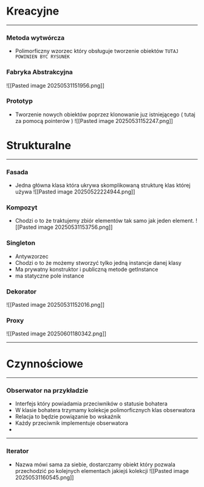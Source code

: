 # Kreacyjne
---

### Metoda wytwórcza
- Polimorficzny wzorzec który obsługuje tworzenie obiektów 
`TUTAJ POWINIEN BYC RYSUNEK`


### Fabryka Abstrakcyjna

![[Pasted image 20250531151956.png]]

### Prototyp
- Tworzenie nowych obiektów poprzez klonowanie juz istniejącego ( tutaj za pomocą pointerów )
![[Pasted image 20250531152247.png]]

# Strukturalne
---

### Fasada
- Jedna główna klasa która ukrywa skomplikowaną strukturę klas której używa
![[Pasted image 20250522224944.png]]
### Kompozyt
- Chodzi o to że traktujemy zbiór elementów tak samo jak jeden element.
![[Pasted image 20250531153756.png]]

### Singleton
- Antywzorzec 
- Chodzi o to że możemy stworzyć tylko jedną instancje danej klasy 
- Ma prywatny konstruktor i publiczną metode getInstance
- ma statyczne pole instance

### Dekorator

![[Pasted image 20250531152016.png]]


### Proxy

![[Pasted image 20250601180342.png]]

---



# Czynnościowe
---

### Obserwator na przykładzie
- Interfejs który powiadamia przeciwników o statusie bohatera
- W klasie bohatera trzymamy kolekcje polimorficznych klas obserwatora
- Relacja to będzie powiązanie bo wskaźnik
- Każdy przeciwnik implementuje obserwatora
- 



---

### Iterator

- Nazwa mówi sama za siebie, dostarczamy obiekt który pozwala przechodzić po kolejnych elementach jakiejś kolekcji
 ![[Pasted image 20250531160545.png]]